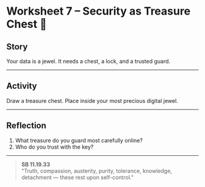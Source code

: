 # Worksheet 7 – Security as Treasure Chest 💎

## Story
Your data is a jewel. It needs a chest, a lock, and a trusted guard.  

---

## Activity
Draw a treasure chest. Place inside your most precious digital jewel.  

---

## Reflection
1. What treasure do you guard most carefully online?  
2. Who do you trust with the key?  

---

> **SB 11.19.33**  
> "Truth, compassion, austerity, purity, tolerance, knowledge, detachment — these rest upon self-control."
